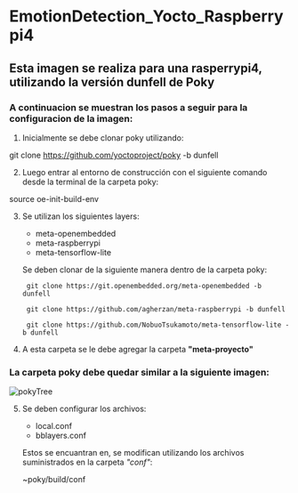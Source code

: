 # EmotionDetection_Yocto_Raspberrypi4

## Esta imagen se realiza para una rasperrypi4, utilizando la versión dunfell de Poky

### A continuacion se muestran los pasos a seguir para la configuracion de la imagen:

1. Inicialmente se debe clonar poky utilizando:

 git clone https://github.com/yoctoproject/poky -b dunfell

2. Luego entrar al entorno de construcción con el siguiente comando desde la terminal de la carpeta poky:

 source oe-init-build-env

3. Se utilizan los siguientes layers:
    - meta-openembedded
    - meta-raspberrypi
    - meta-tensorflow-lite
    
   Se deben clonar de la siguiente manera dentro de la carpeta poky:
   
        git clone https://git.openembedded.org/meta-openembedded -b dunfell

        git clone https://github.com/agherzan/meta-raspberrypi -b dunfell

        git clone https://github.com/NobuoTsukamoto/meta-tensorflow-lite -b dunfell
        
4. A esta carpeta se le debe agregar la carpeta **"meta-proyecto"**

### La carpeta poky debe quedar similar a la siguiente imagen:

![pokyTree](https://user-images.githubusercontent.com/79667174/221376419-7269a50a-c3d8-4b88-8a33-e3d42f919c31.png)

5. Se deben configurar los archivos:
    - local.conf
    - bblayers.conf
   
   Estos se encuantran en, se modifican utilizando los archivos suministrados en la carpeta *"conf"*:
   
   ~poky/build/conf
   
   
   
    
